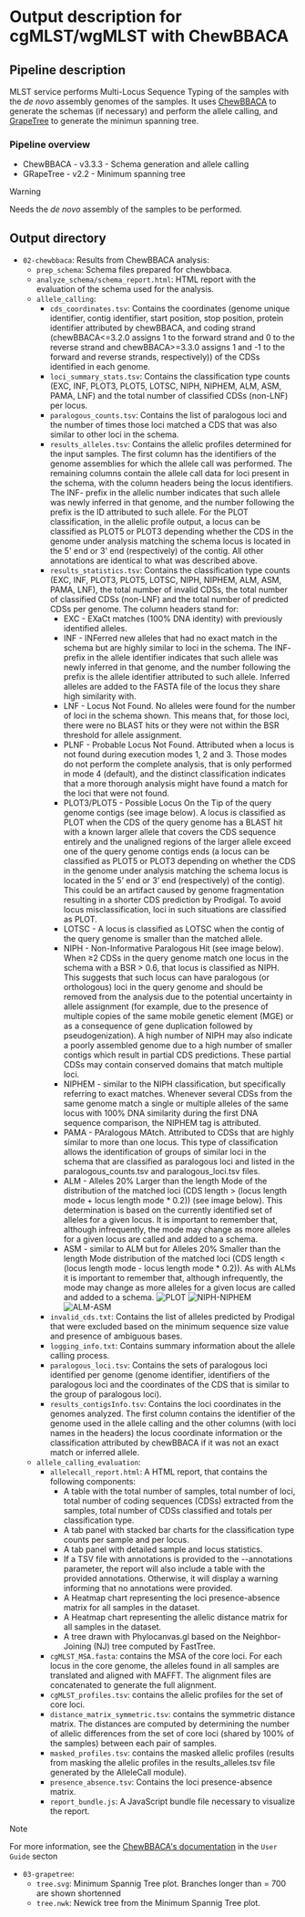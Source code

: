 # Output description for cgMLST/wgMLST with ChewBBACA

## Pipeline description

MLST service performs Multi-Locus Sequence Typing of the samples with the _de novo_ assembly genomes of the samples. It uses [ChewBBACA](https://chewbbaca.readthedocs.io/en/latest/index.html) to generate the schemas (if necessary) and perform the allele calling, and [GrapeTree](https://enterobase.readthedocs.io/en/latest/grapetree/grapetree-about.html) to generate the minimun spanning tree.

### Pipeline overview

- ChewBBACA - v3.3.3 - Schema generation and allele calling
- GRapeTree - v2.2 - Minimum spanning tree

> [!WARNING]
> Needs the _de novo_ assembly of the samples to be performed.

## Output directory

- `02-chewbbaca`: Results from ChewBBACA analysis:
  - `prep_schema`: Schema files prepared for chewbbaca.
  - `analyze_schema/schema_report.html`: HTML report with the evaluation of the schema used for the analysis.
  - `allele_calling`:
    - `cds_coordinates.tsv`: Contains the coordinates (genome unique identifier, contig identifier, start position, stop position, protein identifier attributed by chewBBACA, and coding strand (chewBBACA<=3.2.0 assigns 1 to the forward strand and 0 to the reverse strand and chewBBACA>=3.3.0 assigns 1 and -1 to the forward and reverse strands, respectively)) of the CDSs identified in each genome.
    - `loci_summary_stats.tsv`: Contains the classification type counts (EXC, INF, PLOT3, PLOT5, LOTSC, NIPH, NIPHEM, ALM, ASM, PAMA, LNF) and the total number of classified CDSs (non-LNF) per locus.
    - `paralogous_counts.tsv`: Contains the list of paralogous loci and the number of times those loci matched a CDS that was also similar to other loci in the schema.
    - `results_alleles.tsv`: Contains the allelic profiles determined for the input samples. The first column has the identifiers of the genome assemblies for which the allele call was performed. The remaining columns contain the allele call data for loci present in the schema, with the column headers being the locus identifiers. The INF- prefix in the allelic number indicates that such allele was newly inferred in that genome, and the number following the prefix is the ID attributed to such allele. For the PLOT classification, in the allelic profile output, a locus can be classified as PLOT5 or PLOT3 depending whether the CDS in the genome under analysis matching the schema locus is located in the 5' end or 3' end (respectively) of the contig. All other annotations are identical to what was described above.
    - `results_statistics.tsv`: Contains the classification type counts (EXC, INF, PLOT3, PLOT5, LOTSC, NIPH, NIPHEM, ALM, ASM, PAMA, LNF), the total number of invalid CDSs, the total number of classified CDSs (non-LNF) and the total number of predicted CDSs per genome. The column headers stand for:
      - EXC - EXaCt matches (100% DNA identity) with previously identified alleles.
      - INF - INFerred new alleles that had no exact match in the schema but are highly similar to loci in the schema. The INF- prefix in the allele identifier indicates that such allele was newly inferred in that genome, and the number following the prefix is the allele identifier attributed to such allele. Inferred alleles are added to the FASTA file of the locus they share high similarity with.
      - LNF - Locus Not Found. No alleles were found for the number of loci in the schema shown. This means that, for those loci, there were no BLAST hits or they were not within the BSR threshold for allele assignment.
      - PLNF - Probable Locus Not Found. Attributed when a locus is not found during execution modes 1, 2 and 3. Those modes do not perform the complete analysis, that is only performed in mode 4 (default), and the distinct classification indicates that a more thorough analysis might have found a match for the loci that were not found.
      - PLOT3/PLOT5 - Possible Locus On the Tip of the query genome contigs (see image below). A locus is classified as PLOT when the CDS of the query genome has a BLAST hit with a known larger allele that covers the CDS sequence entirely and the unaligned regions of the larger allele exceed one of the query genome contigs ends (a locus can be classified as PLOT5 or PLOT3 depending on whether the CDS in the genome under analysis matching the schema locus is located in the 5’ end or 3’ end (respectively) of the contig). This could be an artifact caused by genome fragmentation resulting in a shorter CDS prediction by Prodigal. To avoid locus misclassification, loci in such situations are classified as PLOT.
      - LOTSC - A locus is classified as LOTSC when the contig of the query genome is smaller than the matched allele.
      - NIPH - Non-Informative Paralogous Hit (see image below). When ≥2 CDSs in the query genome match one locus in the schema with a BSR > 0.6, that locus is classified as NIPH. This suggests that such locus can have paralogous (or orthologous) loci in the query genome and should be removed from the analysis due to the potential uncertainty in allele assignment (for example, due to the presence of multiple copies of the same mobile genetic element (MGE) or as a consequence of gene duplication followed by pseudogenization). A high number of NIPH may also indicate a poorly assembled genome due to a high number of smaller contigs which result in partial CDS predictions. These partial CDSs may contain conserved domains that match multiple loci.
      - NIPHEM - similar to the NIPH classification, but specifically referring to exact matches. Whenever several CDSs from the same genome match a single or multiple alleles of the same locus with 100% DNA similarity during the first DNA sequence comparison, the NIPHEM tag is attributed.
      - PAMA - PAralogous MAtch. Attributed to CDSs that are highly similar to more than one locus. This type of classification allows the identification of groups of similar loci in the schema that are classified as paralogous loci and listed in the paralogous_counts.tsv and paralogous_loci.tsv files.
      - ALM - Alleles 20% Larger than the length Mode of the distribution of the matched loci (CDS length > (locus length mode + locus length mode * 0.2)) (see image below). This determination is based on the currently identified set of alleles for a given locus. It is important to remember that, although infrequently, the mode may change as more alleles for a given locus are called and added to a schema.
      - ASM - similar to ALM but for Alleles 20% Smaller than the length Mode distribution of the matched loci (CDS length < (locus length mode - locus length mode * 0.2)). As with ALMs it is important to remember that, although infrequently, the mode may change as more alleles for a given locus are called and added to a schema.
![PLOT](./images/PLOT.png)
![NIPH-NIPHEM](./images/NIPH-NIPHEM.png)
![ALM-ASM](./images/ALM-ASM.png)
    - `invalid_cds.txt`: Contains the list of alleles predicted by Prodigal that were excluded based on the minimum sequence size value and presence of ambiguous bases.
    - `logging_info.txt`: Contains summary information about the allele calling process.
    - `paralogous_loci.tsv`: Contains the sets of paralogous loci identified per genome (genome identifier, identifiers of the paralogous loci and the coordinates of the CDS that is similar to the group of paralogous loci).
    - `results_contigsInfo.tsv`: Contains the loci coordinates in the genomes analyzed. The first column contains the identifier of the genome used in the allele calling and the other columns (with loci names in the headers) the locus coordinate information or the classification attributed by chewBBACA if it was not an exact match or inferred allele.
  - `allele_calling_evaluation`:
    - `allelecall_report.html`: A HTML report, that contains the following components:
      - A table with the total number of samples, total number of loci, total number of coding sequences (CDSs) extracted from the samples, total number of CDSs classified and totals per classification type.
      - A tab panel with stacked bar charts for the classification type counts per sample and per locus.
      - A tab panel with detailed sample and locus statistics.
      - If a TSV file with annotations is provided to the --annotations parameter, the report will also include a table with the provided annotations. Otherwise, it will display a warning informing that no annotations were provided.
      - A Heatmap chart representing the loci presence-absence matrix for all samples in the dataset.
      - A Heatmap chart representing the allelic distance matrix for all samples in the dataset.
      - A tree drawn with Phylocanvas.gl based on the Neighbor-Joining (NJ) tree computed by FastTree.
    - `cgMLST_MSA.fasta`: contains the MSA of the core loci. For each locus in the core genome, the alleles found in all samples are translated and aligned with MAFFT. The alignment files are concatenated to generate the full alignment.
    - `cgMLST_profiles.tsv`: contains the allelic profiles for the set of core loci.
    - `distance_matrix_symmetric.tsv`: contains the symmetric distance matrix. The distances are computed by determining the number of allelic differences from the set of core loci (shared by 100% of the samples) between each pair of samples.
    - `masked_profiles.tsv`: contains the masked allelic profiles (results from masking the allelic profiles in the results_alleles.tsv file generated by the AlleleCall module).
    - `presence_absence.tsv`: Contains the loci presence-absence matrix.
    - `report_bundle.js`: A JavaScript bundle file necessary to visualize the report.

> [!NOTE]
> For more information, see the [ChewBBACA's documentation](https://chewbbaca.readthedocs.io/en/latest/index.html) in the `User Guide` secton

- `03-grapetree`:
  - `tree.svg`: Minimum Spannig Tree plot. Branches longer than = 700 are shown shortenned
  - `tree.nwk`: Newick tree from the Minimum Spannig Tree plot.

